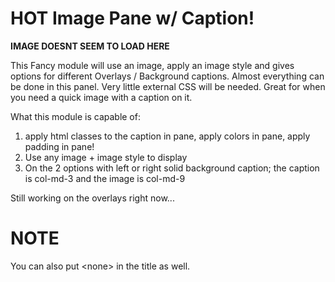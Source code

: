 HOT Image Pane w/ Caption!
==============

**IMAGE DOESNT SEEM TO LOAD HERE**

This Fancy module will use an image, apply an image style and gives options for different Overlays / Background captions.  Almost everything can be done in this panel.  Very little external CSS will be needed.  Great for when you need a quick image with a caption on it.  

What this module is capable of:
<ol>
<li>apply html classes to the caption in pane, apply colors in pane, apply padding in pane!</li>
<li>Use any image + image style to display</li> 
<li>On the 2 options with left or right solid background caption; the caption is col-md-3 and the image is col-md-9</li>
</ol>

Still working on the overlays right now...


NOTE
===================
You can also put &lt;none&gt; in the title as well.
